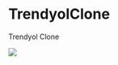# TrendyolClone
Trendyol Clone

![](https://github.com/metehn/TrendyolClone/blob/master/trendyol_screen_record.gif)

